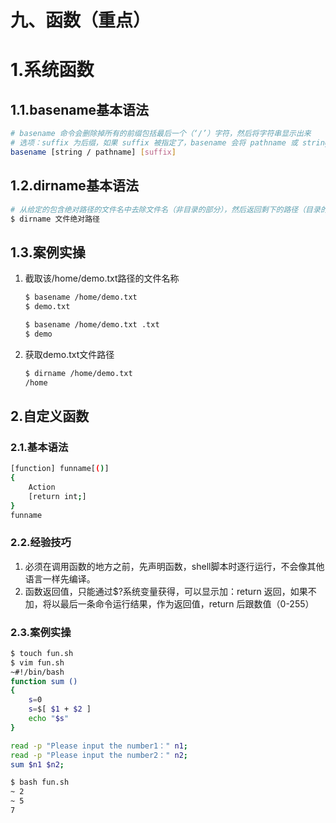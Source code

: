 # 九、函数（重点）

# 1.系统函数

## 1.1.basename基本语法

```bash
# basename 命令会删除掉所有的前缀包括最后一个（‘/’）字符，然后将字符串显示出来
# 选项：suffix 为后缀，如果 suffix 被指定了，basename 会将 pathname 或 string 中的 suffix 去掉
basename [string / pathname] [suffix]
```

## 1.2.dirname基本语法

```bash
# 从给定的包含绝对路径的文件名中去除文件名（非目录的部分），然后返回剩下的路径（目录的部分）
$ dirname 文件绝对路径
```

## 1.3.案例实操

1. 截取该/home/demo.txt路径的文件名称
    
    ```bash
    $ basename /home/demo.txt 
    $ demo.txt
    
    $ basename /home/demo.txt .txt
    $ demo
    ```
    
2. 获取demo.txt文件路径
    
    ```bash
    $ dirname /home/demo.txt
    /home
    ```
    

## 2.自定义函数

### 2.1.基本语法

```bash
[function] funname[()]
{
	Action
	[return int;]
}
funname
```

### 2.2.经验技巧

1. 必须在调用函数的地方之前，先声明函数，shell脚本时逐行运行，不会像其他语言一样先编译。
2. 函数返回值，只能通过$?系统变量获得，可以显示加：return 返回，如果不加，将以最后一条命令运行结果，作为返回值，return 后跟数值（0-255）

### 2.3.案例实操

```bash
$ touch fun.sh
$ vim fun.sh
~#!/bin/bash
function sum ()
{
	s=0
	s=$[ $1 + $2 ]
	echo "$s"
}

read -p "Please input the number1：" n1;
read -p "Please input the number2：" n2;
sum $n1 $n2;

$ bash fun.sh
~ 2
~ 5
7
```